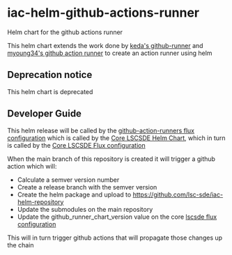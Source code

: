 # iac-helm-github-actions-runner
Helm chart for the github actions runner

This helm chart extends the work done by [keda's github-runner](https://keda.sh/docs/2.11/scalers/github-runner/) and [myoung34's github action runner](https://github.com/myoung34/docker-github-actions-runner) to create an action runner using helm

## Deprecation notice
This helm chart is deprecated

## Developer Guide
This helm release will be called by the [github-action-runners flux configuration](https://github.com/lsc-sde/iac-flux-github-action-runners/) which is called by the [Core LSCSDE Helm Chart](https://github.com/lsc-sde/iac-helm-lscsde-flux), which in turn is called by the [Core LSCSDE Flux configuration](https://github.com/lsc-sde/iac-flux-lscsde)

When the main branch of this repository is created it will trigger a github action which will:
* Calculate a semver version number
* Create a release branch with the semver version
* Create the helm package and upload to https://github.com/lsc-sde/iac-helm-repository
* Update the submodules on the main repository
* Update the github_runner_chart_version value on the core [lscsde flux configuration](https://github.com/lsc-sde/iac-flux-lscsde)

This will in turn trigger github actions that will propagate those changes up the chain